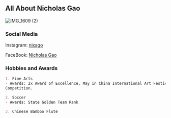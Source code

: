 ## All About Nicholas Gao

![IMG_1609 (2)](https://user-images.githubusercontent.com/85145583/121764895-49552280-cb15-11eb-85d2-d4f5b05bc5d4.JPG)

### Social Media

Instagram: [nixago](https://www.instagram.com/nixago/?hl=en)

FaceBook: [Nicholas Gao](https://www.facebook.com/profile.php?id=100068866316529)

### Hobbies and Awards 

```markdown
1. Fine Arts
- Awards: 2x Award of Excellence, May in China International Art Festival Young Artist
Competition. 

2. Soccer
- Awards: State Golden Team Rank 

3. Chinese Bamboo Flute

```
